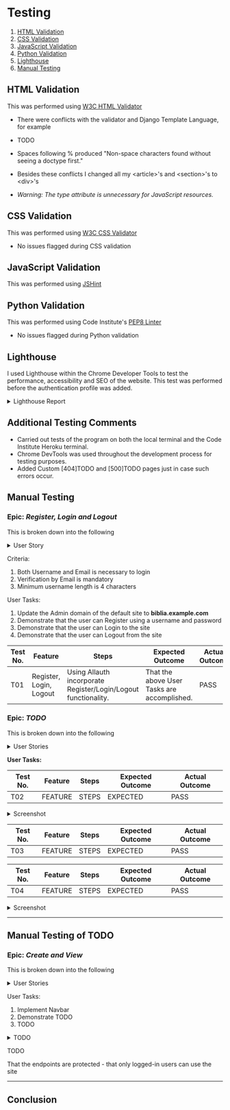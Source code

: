 # Testing

1. [HTML Validation](#html-validation)
2. [CSS Validation](#css-validation)
3. [JavaScript Validation](#javascript-validation)
4. [Python Validation](#python-validation)
5. [Lighthouse](#lighthouse)
6. [Manual Testing](#manual-testing)
   
## HTML Validation
This was performed using [W3C HTML Validator](https://validator.w3.org/nu/)

* There were conflicts with the validator and Django Template Language, for example

* TODO

* Spaces following % produced "Non-space characters found without seeing a doctype first."

* Besides these conflicts I changed all my \<article\>'s and \<section\>'s to \<div\>'s

* *Warning: The type attribute is unnecessary for JavaScript resources.*

## CSS Validation

This was performed using [W3C CSS Validator](https://jigsaw.w3.org/css-validator/)

 - No issues flagged during CSS validation

## JavaScript Validation

This was performed using [JSHint](https://jshint.com/)

## Python Validation

This was performed using Code Institute's [PEP8 Linter](https://pep8ci.herokuapp.com/)

- No issues flagged during Python validation

## Lighthouse

I used Lighthouse within the Chrome Developer Tools to test the performance, accessibility and SEO of the website.
This test was performed before the authentication profile was added.

<details>
  <summary>Lighthouse Report</summary>

    TODO

</details>

## Additional Testing Comments
+ Carried out tests of the program on both the local terminal and the Code Institute Heroku terminal.
+ Chrome DevTools was used throughout the development process for testing purposes.
+ Added Custom [404]TODO and [500]TODO pages just in case such errors occur.
  
## Manual Testing 

### Epic: *Register, Login and Logout*

This is broken down into the following
<details>
  <summary>User Story</summary>

   ![image]TODO
   
  
</details>

Criteria:
1. Both Username and Email is necessary to login
2. Verification by Email is mandatory
3. Minimum username length is 4 characters

User Tasks:
1. Update the Admin domain of the default site to **biblia.example.com**
2. Demonstrate that the user can Register using a username and password
3. Demonstrate that the user can Login to the site
4. Demonstrate that the user can Logout from the site


| Test No. | Feature        | Steps        | Expected Outcome  | Actual Outcome |
| ------------- | ------------- | -------------    | ------------- | ------------- |
| T01 | Register, Login, Logout | Using Allauth incorporate Register/Login/Logout functionality. | That the above User Tasks are accomplished. | PASS |


### Epic: *TODO*

This is broken down into the following

<details>
  <summary>User Stories</summary>

![image]TODO

</details>

**User Tasks:**

| Test No. | Feature        | Steps        | Expected Outcome  | Actual Outcome |
| ------------- | ------------- | -------------    | ------------- | ------------- |
| T02 | FEATURE  | STEPS | EXPECTED | PASS |

<details>
<summary>Screenshot</summary>

  ![image]TODO
  
</details>

| Test No. | Feature        | Steps        | Expected Outcome  | Actual Outcome |
| ------------- | ------------- | -------------    | ------------- | ------------- |
| T03 | FEATURE  | STEPS | EXPECTED | PASS |

| Test No. | Feature        | Steps        | Expected Outcome  | Actual Outcome |
| ------------- | ------------- | -------------    | ------------- | ------------- |
| T04 | FEATURE  | STEPS | EXPECTED | PASS |

<details>
<summary>Screenshot</summary>
  
![image]TODO

</details>

----

## Manual Testing of TODO

### Epic: *Create and View*

This is broken down into the following
<details>
  <summary>User Stories</summary>

  ![image]TODO

  ![image]TODO

</details>

User Tasks:
1. Implement Navbar 
2. Demonstrate TODO
3. TODO

<details>
  <summary>TODO</summary>

  ![image]TODO

</details>

TODO

That the endpoints are protected - that only logged-in users can use the site


----

## Conclusion

